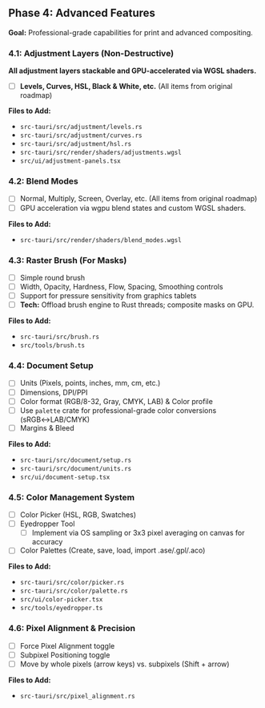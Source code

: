 ## Phase 4: Advanced Features

**Goal:** Professional-grade capabilities for print and advanced compositing.

### 4.1: Adjustment Layers (Non-Destructive)
**All adjustment layers stackable and GPU-accelerated via WGSL shaders.**

- [ ] **Levels, Curves, HSL, Black & White, etc.** (All items from original roadmap)

**Files to Add:**
- `src-tauri/src/adjustment/levels.rs`
- `src-tauri/src/adjustment/curves.rs`
- `src-tauri/src/adjustment/hsl.rs`
- `src-tauri/src/render/shaders/adjustments.wgsl`
- `src/ui/adjustment-panels.tsx`

### 4.2: Blend Modes
- [ ] Normal, Multiply, Screen, Overlay, etc. (All items from original roadmap)
- [ ] GPU acceleration via wgpu blend states and custom WGSL shaders.

**Files to Add:**
- `src-tauri/src/render/shaders/blend_modes.wgsl`

### 4.3: Raster Brush (For Masks)
- [ ] Simple round brush
- [ ] Width, Opacity, Hardness, Flow, Spacing, Smoothing controls
- [ ] Support for pressure sensitivity from graphics tablets
- [ ] **Tech:** Offload brush engine to Rust threads; composite masks on GPU.

**Files to Add:**
- `src-tauri/src/brush.rs`
- `src/tools/brush.ts`

### 4.4: Document Setup
- [ ] Units (Pixels, points, inches, mm, cm, etc.)
- [ ] Dimensions, DPI/PPI
- [ ] Color format (RGB/8-32, Gray, CMYK, LAB) & Color profile
- [ ] Use `palette` crate for professional-grade color conversions (sRGB↔LAB/CMYK)
- [ ] Margins & Bleed

**Files to Add:**
- `src-tauri/src/document/setup.rs`
- `src-tauri/src/document/units.rs`
- `src/ui/document-setup.tsx`

### 4.5: Color Management System
- [ ] Color Picker (HSL, RGB, Swatches)
- [ ] Eyedropper Tool
  - [ ] Implement via OS sampling or 3x3 pixel averaging on canvas for accuracy
- [ ] Color Palettes (Create, save, load, import .ase/.gpl/.aco)

**Files to Add:**
- `src-tauri/src/color/picker.rs`
- `src-tauri/src/color/palette.rs`
- `src/ui/color-picker.tsx`
- `src/tools/eyedropper.ts`

### 4.6: Pixel Alignment & Precision
- [ ] Force Pixel Alignment toggle
- [ ] Subpixel Positioning toggle
- [ ] Move by whole pixels (arrow keys) vs. subpixels (Shift + arrow)

**Files to Add:**
- `src-tauri/src/pixel_alignment.rs`

